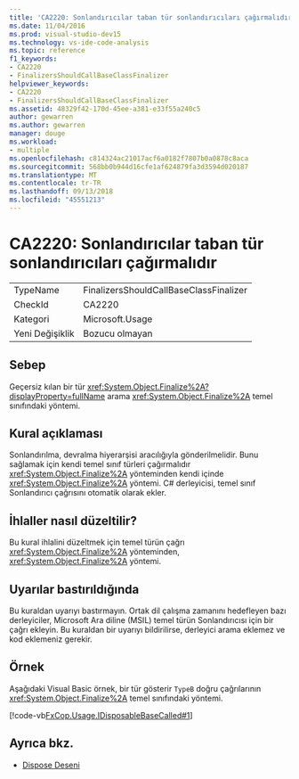 ```yaml
---
title: 'CA2220: Sonlandırıcılar taban tür sonlandırıcıları çağırmalıdır'
ms.date: 11/04/2016
ms.prod: visual-studio-dev15
ms.technology: vs-ide-code-analysis
ms.topic: reference
f1_keywords:
- CA2220
- FinalizersShouldCallBaseClassFinalizer
helpviewer_keywords:
- CA2220
- FinalizersShouldCallBaseClassFinalizer
ms.assetid: 48329f42-170d-45ee-a381-e33f55a240c5
author: gewarren
ms.author: gewarren
manager: douge
ms.workload:
- multiple
ms.openlocfilehash: c814324ac21017acf6a0182f7807b0a0878c8aca
ms.sourcegitcommit: 568bb0b944d16cfe1af624879fa3d3594d020187
ms.translationtype: MT
ms.contentlocale: tr-TR
ms.lasthandoff: 09/13/2018
ms.locfileid: "45551213"
---
```

# <a name="ca2220-finalizers-should-call-base-class-finalizer"></a>CA2220: Sonlandırıcılar taban tür sonlandırıcıları çağırmalıdır

|||
|-|-|
|TypeName|FinalizersShouldCallBaseClassFinalizer|
|CheckId|CA2220|
|Kategori|Microsoft.Usage|
|Yeni Değişiklik|Bozucu olmayan|

## <a name="cause"></a>Sebep

Geçersiz kılan bir tür <xref:System.Object.Finalize%2A?displayProperty=fullName> arama <xref:System.Object.Finalize%2A> temel sınıfındaki yöntemi.

## <a name="rule-description"></a>Kural açıklaması

Sonlandırılma, devralma hiyerarşisi aracılığıyla gönderilmelidir. Bunu sağlamak için kendi temel sınıf türleri çağırmalıdır <xref:System.Object.Finalize%2A> yönteminden kendi içinde <xref:System.Object.Finalize%2A> yöntemi. C# derleyicisi, temel sınıf Sonlandırıcı çağrısını otomatik olarak ekler.

## <a name="how-to-fix-violations"></a>İhlaller nasıl düzeltilir?

Bu kural ihlalini düzeltmek için temel türün çağrı <xref:System.Object.Finalize%2A> yönteminden, <xref:System.Object.Finalize%2A> yöntemi.

## <a name="when-to-suppress-warnings"></a>Uyarılar bastırıldığında

Bu kuraldan uyarıyı bastırmayın. Ortak dil çalışma zamanını hedefleyen bazı derleyiciler, Microsoft Ara diline (MSIL) temel türün Sonlandırıcısı için bir çağrı ekleyin. Bu kuraldan bir uyarıyı bildirilirse, derleyici arama eklemez ve kod eklemeniz gerekir.

## <a name="example"></a>Örnek

Aşağıdaki Visual Basic örnek, bir tür gösterir `TypeB` doğru çağrılarının <xref:System.Object.Finalize%2A> temel sınıfındaki yöntemi.

[!code-vb[FxCop.Usage.IDisposableBaseCalled#1](../code-quality/codesnippet/VisualBasic/ca2220-finalizers-should-call-base-class-finalizer_1.vb)]

## <a name="see-also"></a>Ayrıca bkz.

- [Dispose Deseni](/dotnet/standard/design-guidelines/dispose-pattern)